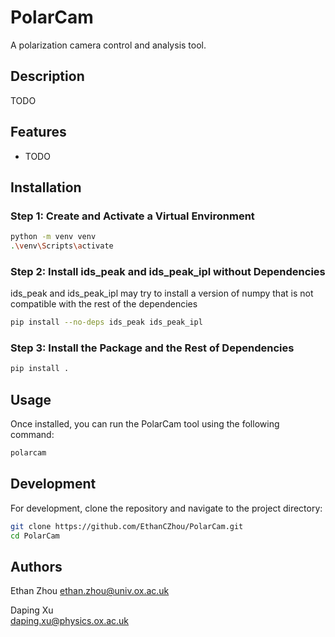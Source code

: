 # PolarCam

A polarization camera control and analysis tool.

## Description

TODO

## Features

- TODO

## Installation

### Step 1: Create and Activate a Virtual Environment

```sh
python -m venv venv
.\venv\Scripts\activate
```

### Step 2: Install ids_peak and ids_peak_ipl without Dependencies

ids_peak and ids_peak_ipl may try to install a version of numpy that is not 
compatible with the rest of the dependencies

```sh
pip install --no-deps ids_peak ids_peak_ipl
```

### Step 3: Install the Package and the Rest of Dependencies

```sh
pip install .
```

## Usage

Once installed, you can run the PolarCam tool using the following command:

```sh
polarcam
```

## Development

For development, clone the repository and navigate to the project directory:

```sh
git clone https://github.com/EthanCZhou/PolarCam.git
cd PolarCam
```

## Authors

Ethan Zhou
ethan.zhou@univ.ox.ac.uk

Daping Xu  
daping.xu@physics.ox.ac.uk
